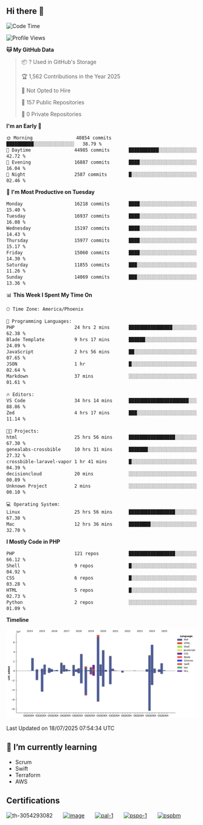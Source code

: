 ## Hi there 👋

<!--START_SECTION:waka-->
![Code Time](http://img.shields.io/badge/Code%20Time-11%2C394%20hrs%2013%20mins-blue)

![Profile Views](http://img.shields.io/badge/Profile%20Views-1-blue)

**🐱 My GitHub Data** 

> 📦 ? Used in GitHub's Storage 
 > 
> 🏆 1,562 Contributions in the Year 2025
 > 
> 🚫 Not Opted to Hire
 > 
> 📜 157 Public Repositories 
 > 
> 🔑 0 Private Repositories 
 > 
**I'm an Early 🐤** 

```text
🌞 Morning                40854 commits       ██████████░░░░░░░░░░░░░░░   38.79 % 
🌆 Daytime                44985 commits       ███████████░░░░░░░░░░░░░░   42.72 % 
🌃 Evening                16887 commits       ████░░░░░░░░░░░░░░░░░░░░░   16.04 % 
🌙 Night                  2587 commits        █░░░░░░░░░░░░░░░░░░░░░░░░   02.46 % 
```
📅 **I'm Most Productive on Tuesday** 

```text
Monday                   16218 commits       ████░░░░░░░░░░░░░░░░░░░░░   15.40 % 
Tuesday                  16937 commits       ████░░░░░░░░░░░░░░░░░░░░░   16.08 % 
Wednesday                15197 commits       ████░░░░░░░░░░░░░░░░░░░░░   14.43 % 
Thursday                 15977 commits       ████░░░░░░░░░░░░░░░░░░░░░   15.17 % 
Friday                   15060 commits       ████░░░░░░░░░░░░░░░░░░░░░   14.30 % 
Saturday                 11855 commits       ███░░░░░░░░░░░░░░░░░░░░░░   11.26 % 
Sunday                   14069 commits       ███░░░░░░░░░░░░░░░░░░░░░░   13.36 % 
```


📊 **This Week I Spent My Time On** 

```text
🕑︎ Time Zone: America/Phoenix

💬 Programming Languages: 
PHP                      24 hrs 2 mins       ████████████████░░░░░░░░░   62.38 % 
Blade Template           9 hrs 17 mins       ██████░░░░░░░░░░░░░░░░░░░   24.09 % 
JavaScript               2 hrs 56 mins       ██░░░░░░░░░░░░░░░░░░░░░░░   07.65 % 
JSON                     1 hr                █░░░░░░░░░░░░░░░░░░░░░░░░   02.64 % 
Markdown                 37 mins             ░░░░░░░░░░░░░░░░░░░░░░░░░   01.61 % 

🔥 Editors: 
VS Code                  34 hrs 14 mins      ██████████████████████░░░   88.86 % 
Zed                      4 hrs 17 mins       ███░░░░░░░░░░░░░░░░░░░░░░   11.14 % 

🐱‍💻 Projects: 
html                     25 hrs 56 mins      █████████████████░░░░░░░░   67.30 % 
genealabs-crossbible     10 hrs 31 mins      ███████░░░░░░░░░░░░░░░░░░   27.32 % 
crossbible-laravel-vapor 1 hr 41 mins        █░░░░░░░░░░░░░░░░░░░░░░░░   04.39 % 
decisioncloud            20 mins             ░░░░░░░░░░░░░░░░░░░░░░░░░   00.89 % 
Unknown Project          2 mins              ░░░░░░░░░░░░░░░░░░░░░░░░░   00.10 % 

💻 Operating System: 
Linux                    25 hrs 56 mins      █████████████████░░░░░░░░   67.30 % 
Mac                      12 hrs 36 mins      ████████░░░░░░░░░░░░░░░░░   32.70 % 
```

**I Mostly Code in PHP** 

```text
PHP                      121 repos           █████████████████░░░░░░░░   66.12 % 
Shell                    9 repos             █░░░░░░░░░░░░░░░░░░░░░░░░   04.92 % 
CSS                      6 repos             █░░░░░░░░░░░░░░░░░░░░░░░░   03.28 % 
HTML                     5 repos             █░░░░░░░░░░░░░░░░░░░░░░░░   02.73 % 
Python                   2 repos             ░░░░░░░░░░░░░░░░░░░░░░░░░   01.09 % 
```



**Timeline**

![Lines of Code chart](https://raw.githubusercontent.com/mikebronner/mikebronner/master/assets/bar_graph.png)


 Last Updated on 18/07/2025 07:54:34 UTC
<!--END_SECTION:waka-->

<!--
**mikebronner/mikebronner** is a ✨ _special_ ✨ repository because its `README.md` (this file) appears on your GitHub profile.

Here are some ideas to get you started:

- 🔭 I’m currently working on ...
- 🌱 I’m currently learning ...
- 👯 I’m looking to collaborate on ...
- 🤔 I’m looking for help with ...
- 💬 Ask me about ...
- 📫 How to reach me: ...
- 😄 Pronouns: ...
- ⚡ Fun fact: ...
-->

## 🌱 I’m currently learning

- Scrum
- Swift
- Terraform
- AWS

## Certifications

![th-3054293082](https://user-images.githubusercontent.com/1791050/208267034-c5006f82-ae89-41eb-9478-7106c5aba070.jpg)
&nbsp;&nbsp;&nbsp;&nbsp;&nbsp;
[![image](https://images.credly.com/size/100x100/images/a2790314-008a-4c3d-9553-f5e84eb359ba/image.png)](https://www.credly.com/users/mike-bronner)
&nbsp;&nbsp;&nbsp;&nbsp;&nbsp;
[![pal-1](https://images.credly.com/size/100x100/images/78c772ee-6b3c-4348-ac66-58ac5a2cf581/image.png)](https://www.credly.com/users/mike-bronner)
&nbsp;&nbsp;&nbsp;&nbsp;&nbsp;
[![pspo-1](https://images.credly.com/size/100x100/images/591762c5-fae7-49c6-b326-e1756979928d/image.png)](https://www.credly.com/users/mike-bronner)
&nbsp;&nbsp;&nbsp;&nbsp;&nbsp;
[![pspbm](https://images.credly.com/size/100x100/images/55a21a78-59af-4294-810e-e4014e9ca1be/image.png)](https://www.credly.com/users/mike-bronner)

